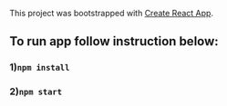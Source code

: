 This project was bootstrapped with [Create React App](https://github.com/facebook/create-react-app).

## To run app follow instruction below:

### 1)`npm install`

### 2)`npm start`
